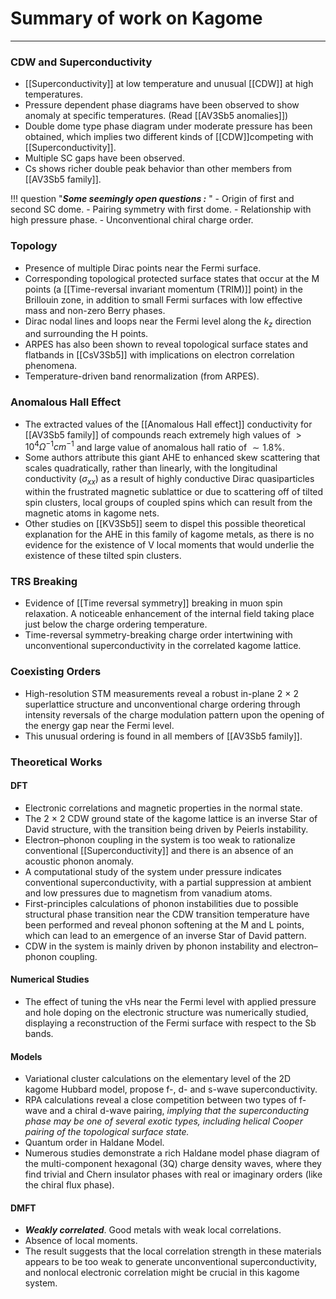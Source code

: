 # Summary of work on Kagome
---

### CDW and Superconductivity 
- [[Superconductivity]] at low temperature and unusual [[CDW]] at high temperatures. 
- Pressure dependent phase diagrams have been observed to show anomaly at specific temperatures. (Read [[AV3Sb5 anomalies]])
- Double dome type phase diagram under moderate pressure has been obtained, which implies two different kinds of [[CDW]]competing with [[Superconductivity]]. 
- Multiple SC gaps have been observed. 
- Cs shows richer double peak behavior than other members from [[AV3Sb5 family]].

!!! question "***Some seemingly open questions :*** "
	- Origin of first and second SC dome.
	- Pairing symmetry with first dome.
	- Relationship with high pressure phase. 
	- Unconventional chiral charge order. 

### Topology
- Presence of multiple Dirac points near the Fermi surface. 
- Corresponding topological protected surface states that occur at the M points (a [[Time-reversal invariant momentum (TRIM)]] point) in the Brillouin zone, in addition to small Fermi surfaces with low effective mass and non-zero Berry phases.
- Dirac nodal lines and loops near the Fermi level along the $k_z$ direction and surrounding the H points.
- ARPES has also been shown to reveal topological surface states and flatbands in [[CsV3Sb5]] with implications on electron correlation phenomena.
- Temperature-driven band renormalization (from ARPES).

### Anomalous Hall Effect
- The extracted values of the [[Anomalous Hall effect]] conductivity for [[AV3Sb5 family]] of compounds reach extremely high values of $> 10^4 \Omega^{-1}cm^{-1}$ and large value of anomalous hall ratio of $\sim 1.8\%$. 
- Some authors attribute this giant AHE to enhanced skew scattering that scales quadratically, rather than linearly, with the longitudinal conductivity ($\sigma_{xx}$) as a result of highly conductive Dirac quasiparticles within the frustrated magnetic sublattice or due to scattering off of tilted spin clusters, local groups of coupled spins which can result from the magnetic atoms in kagome nets.
- Other studies on [[KV3Sb5]] seem to dispel this possible theoretical explanation for the AHE in this family of kagome metals, as there is no evidence for the existence of V local moments that would underlie the existence of these tilted spin clusters. 

### TRS Breaking 
- Evidence of [[Time reversal symmetry]] breaking in muon spin relaxation. A noticeable enhancement of the internal field taking place just below the charge ordering temperature. 
- Time-reversal symmetry-breaking charge order intertwining with unconventional superconductivity in the correlated kagome lattice.

### Coexisting Orders
-  High-resolution STM measurements reveal a robust in-plane 2 × 2 superlattice structure and unconventional charge ordering through intensity reversals of the charge modulation pattern upon the opening of the energy gap near the Fermi level. 
- This unusual ordering is found in all members of [[AV3Sb5 family]].


### Theoretical Works
#### DFT
-  Electronic correlations and magnetic properties in the normal state.
-  The 2 × 2 CDW ground state of the kagome lattice is an inverse Star of David structure, with the transition being driven by Peierls instability.
- Electron–phonon coupling in the system is too weak to rationalize conventional [[Superconductivity]] and there is an absence of an acoustic phonon anomaly. 
- A computational study of the system under pressure indicates conventional superconductivity, with a partial suppression at ambient and low pressures due to magnetism from vanadium atoms.
-  First-principles calculations of phonon instabilities due to possible structural phase transition near the CDW transition temperature have been performed and reveal phonon softening at the M and L points, which can lead to an emergence of an inverse Star of David pattern.
-  CDW in the system is mainly driven by phonon instability and electron–phonon coupling.

#### Numerical Studies 
- The effect of tuning the vHs near the Fermi level with applied pressure and hole doping on the electronic structure was numerically studied, displaying a reconstruction of the Fermi surface with respect to the Sb bands.

#### Models
-  Variational cluster calculations on the elementary level of the 2D kagome Hubbard model, propose f-, d- and s-wave superconductivity.
- RPA calculations reveal a close competition between two types of f-wave and a chiral d-wave pairing, *implying that the superconducting phase may be one of several exotic types, including helical Cooper pairing of the topological surface state.*
- Quantum order in Haldane Model. 
-  Numerous studies demonstrate a rich Haldane model phase diagram of the multi-component hexagonal (3Q) charge density waves, where they find trivial and Chern insulator phases with real or imaginary orders (like the chiral flux phase).

#### DMFT
- ***Weakly correlated***. Good metals with weak local correlations.
- Absence of local moments.
- The result suggests that the local correlation strength in these materials appears to be too weak to generate unconventional superconductivity, and nonlocal electronic correlation might be crucial in this kagome system.




